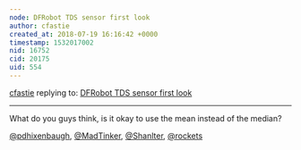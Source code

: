 ```yaml
---
node: DFRobot TDS sensor first look
author: cfastie
created_at: 2018-07-19 16:16:42 +0000
timestamp: 1532017002
nid: 16752
cid: 20175
uid: 554
---
```




[cfastie](../profile/cfastie) replying to: [DFRobot TDS sensor first look](../notes/cfastie/07-19-2018/dfrobot-tds-sensor-first-look)

----
What do you guys think, is it okay to use the mean instead of the median?

[@pdhixenbaugh](/profile/pdhixenbaugh), [@MadTinker](/profile/MadTinker), [@Shanlter](/profile/Shanlter), [@rockets](/profile/rockets)